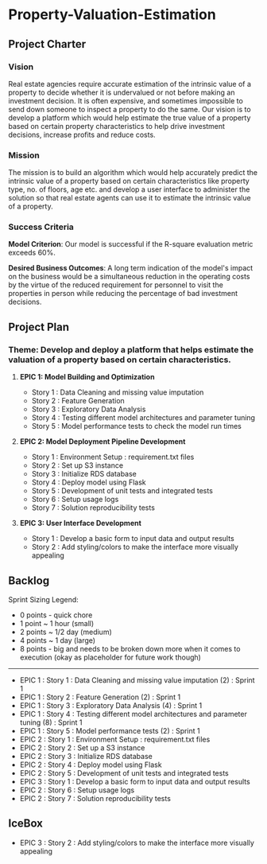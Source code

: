 # Property-Valuation-Estimation

## Project Charter

### Vision
Real estate agencies require accurate estimation of the intrinsic value of a property to decide whether it is undervalued or not before making an investment decision. It is often expensive, and sometimes impossible to send down someone to inspect a property to do the same. Our vision is to develop a platform which would help estimate the true value of a property based on certain property characteristics to help drive investment decisions, increase profits and reduce costs.


### Mission
The mission is to build an algorithm which would help accurately predict the intrinsic value of a property based on certain characteristics like property type, no. of floors, age etc. and develop a user interface to administer the solution so that real estate agents can use it to estimate the intrinsic value of a property.

### Success Criteria

**Model Criterion**: Our model is successful if the R-square evaluation metric exceeds 60%. 

**Desired Business Outcomes**: A long term indication of the model's impact on the business would be a simultaneous reduction in the operating costs by the virtue of the reduced requirement for personnel to visit the properties in person while reducing the percentage of bad investment decisions.  

## Project Plan

### Theme: Develop and deploy a platform that helps estimate the valuation of a property based on certain characteristics. 

1. __EPIC 1: Model Building and Optimization__
    * Story 1 : Data Cleaning and missing value imputation
    * Story 2 : Feature Generation
    * Story 3 : Exploratory Data Analysis
    * Story 4 : Testing different model architectures and parameter tuning
    * Story 5 : Model performance tests to check the model run times
   
2. __EPIC 2: Model Deployment Pipeline Development__
    * Story 1 : Environment Setup : requirement.txt files
    * Story 2 : Set up S3 instance
    * Story 3 : Initialize RDS database
    * Story 4 : Deploy model using Flask
    * Story 5 : Development of unit tests and integrated tests
    * Story 6 : Setup usage logs
    * Story 7 : Solution reproducibility tests
    
3. __EPIC 3: User Interface Development__
    * Story 1 : Develop a basic form to input data and output results
    * Story 2 : Add styling/colors to make the interface more visually appealing  

## Backlog

Sprint Sizing Legend:

* 0 points - quick chore
* 1 point ~ 1 hour (small)
* 2 points ~ 1/2 day (medium)
* 4 points ~ 1 day (large)
* 8 points - big and needs to be broken down more when it comes to execution (okay as placeholder for future work though)
------------------
* EPIC 1 : Story 1 : Data Cleaning and missing value imputation (2) : Sprint 1
* EPIC 1 : Story 2 : Feature Generation (2) : Sprint 1
* EPIC 1 : Story 3 : Exploratory Data Analysis (4) : Sprint 1
* EPIC 1 : Story 4 : Testing different model architectures and parameter tuning (8) : Sprint 1
* EPIC 1 : Story 5 : Model performance tests (2) : Sprint 1
* EPIC 2 : Story 1 : Environment Setup : requirement.txt files
* EPIC 2 : Story 2 : Set up a S3 instance
* EPIC 2 : Story 3 : Initialize RDS database
* EPIC 2 : Story 4 : Deploy model using Flask
* EPIC 2 : Story 5 : Development of unit tests and integrated tests
* EPIC 3 : Story 1 : Develop a basic form to input data and output results
* EPIC 2 : Story 6 : Setup usage logs
* EPIC 2 : Story 7 : Solution reproducibility tests

## IceBox 
* EPIC 3 : Story 2 : Add styling/colors to make the interface more visually appealing


